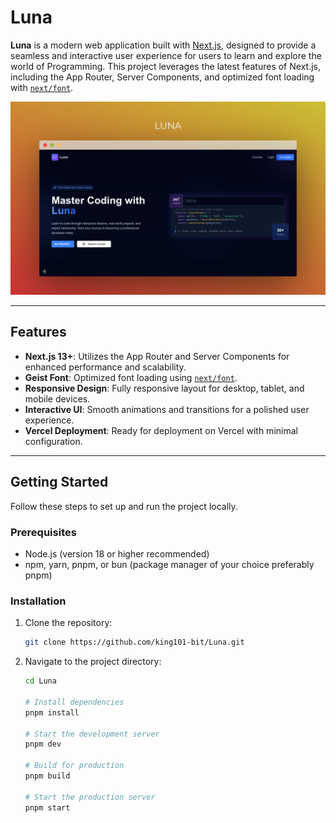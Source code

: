 # Luna

**Luna** is a modern web application built with [Next.js](https://nextjs.org/), designed to provide a seamless and interactive user experience for users to learn and explore the world of Programming. This project leverages the latest features of Next.js, including the App Router, Server Components, and optimized font loading with [`next/font`](https://nextjs.org/docs/app/building-your-application/optimizing/fonts).

![Luna Screenshot](https://raw.githubusercontent.com/king101-bit/Luna/main/public/Luna.png)

---

## Features

- **Next.js 13+**: Utilizes the App Router and Server Components for enhanced performance and scalability.
- **Geist Font**: Optimized font loading using [`next/font`](https://nextjs.org/docs/app/building-your-application/optimizing/fonts).
- **Responsive Design**: Fully responsive layout for desktop, tablet, and mobile devices.
- **Interactive UI**: Smooth animations and transitions for a polished user experience.
- **Vercel Deployment**: Ready for deployment on Vercel with minimal configuration.

---

## Getting Started

Follow these steps to set up and run the project locally.

### Prerequisites

- Node.js (version 18 or higher recommended)
- npm, yarn, pnpm, or bun (package manager of your choice preferably pnpm)

### Installation

1. Clone the repository:
   ```bash
   git clone https://github.com/king101-bit/Luna.git

2. Navigate to the project directory:
   ```bash
   cd Luna

   # Install dependencies
   pnpm install

   # Start the development server
   pnpm dev

   # Build for production
   pnpm build

   # Start the production server
   pnpm start
